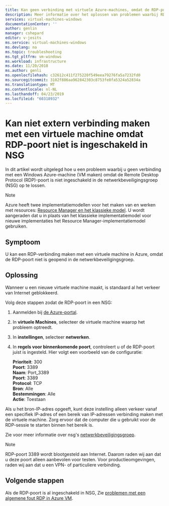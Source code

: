 ```yaml
---
title: Kan geen verbinding met virtuele Azure-machines, omdat de RDP-poort niet is ingeschakeld in NSG | Microsoft Docs
description: Meer informatie over het oplossen van problemen waarbij RDP is mislukt vanwege de NSG-configuratie in Azure portal | Microsoft Docs
services: virtual-machines-windows
documentationCenter: ''
author: genlin
manager: cshepard
editor: v-jesits
ms.service: virtual-machines-windows
ms.devlang: na
ms.topic: troubleshooting
ms.tgt_pltfrm: vm-windows
ms.workload: infrastructure
ms.date: 11/20/2018
ms.author: genli
ms.openlocfilehash: c32612c411f275220f549eea79276fa5a7232fd0
ms.sourcegitcommit: 3102f886aa962842303c8753fe8fa5324a52834a
ms.translationtype: MT
ms.contentlocale: nl-NL
ms.lasthandoff: 04/23/2019
ms.locfileid: "60318932"
---
```

#  <a name="cannot-connect-remotely-to-a-vm-because-rdp-port-is-not-enabled-in-nsg"></a>Kan niet extern verbinding maken met een virtuele machine omdat RDP-poort niet is ingeschakeld in NSG

In dit artikel wordt uitgelegd hoe u een probleem waarbij u geen verbinding met een Windows Azure-machine (VM maken) omdat de Remote Desktop Protocol (RDP)-poort is niet ingeschakeld in de netwerkbeveiligingsgroep (NSG) op te lossen.


> [!NOTE] 
> Azure heeft twee implementatiemodellen voor het maken van en werken met resources: [Resource Manager en het klassieke model](../../azure-resource-manager/resource-manager-deployment-model.md). U wordt aangeraden dat u in plaats van het klassieke implementatiemodel voor nieuwe implementaties het Resource Manager-implementatiemodel gebruiken. 

## <a name="symptom"></a>Symptoom

U kan een RDP-verbinding maken met een virtuele machine in Azure, omdat de RDP-poort niet is geopend in de netwerkbeveiligingsgroep.

## <a name="solution"></a>Oplossing 

Wanneer u een nieuwe virtuele machine maakt, is standaard al het verkeer van Internet geblokkeerd. 

Volg deze stappen zodat de RDP-poort in een NSG:
1. Aanmelden bij [de Azure-portal](https://portal.azure.com).
2. In **virtuele Machines**, selecteer de virtuele machine waarop het probleem optreedt. 
3. In **instellingen**, selecteer **netwerken**. 
4. In **regels voor binnenkomende poort**, controleert u of de RDP-poort juist is ingesteld. Hier volgt een voorbeeld van de configuratie: 

    **Prioriteit**: 300 </br>
    **Poort**: 3389 </br>
    **Naam**: Port_3389 </br>
    **Poort**: 3389 </br>
    **Protocol**: TCP </br>
    **Bron**: Alle </br>
    **Bestemmingen**: Alle </br>
    **Actie**: Toestaan </br>

Als u het bron-IP-adres opgeeft, kunt deze instelling alleen verkeer vanaf een specifiek IP-adres of een bereik van IP-adressen verbinding maken met de virtuele machine. Zorg ervoor dat de computer die u gebruikt voor de RDP-sessie te starten binnen het bereik is.

Zie voor meer informatie over nsg's [netwerkbeveiligingsgroep](../../virtual-network/security-overview.md).

> [!NOTE]
> RDP-poort 3389 wordt blootgesteld aan Internet. Daarom raden wij aan dat u deze poort alleen aanbevolen voor testen. Voor productieomgevingen, raden wij aan dat u een VPN- of particuliere verbinding.

## <a name="next-steps"></a>Volgende stappen

Als de RDP-poort is al ingeschakeld in NSG, Zie [problemen met een algemene fout RDP in Azure VM](./troubleshoot-rdp-general-error.md).



